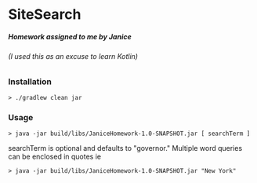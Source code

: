 # SiteSearch

##### Homework assigned to me by Janice

###### (I used this as an excuse to learn Kotlin)

### Installation
``> ./gradlew clean jar``

### Usage
```> java -jar build/libs/JaniceHomework-1.0-SNAPSHOT.jar [ searchTerm ]```

searchTerm is optional and defaults to "governor."
Multiple word queries can be enclosed in quotes ie

```> java -jar build/libs/JaniceHomework-1.0-SNAPSHOT.jar "New York"```
